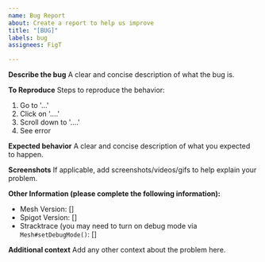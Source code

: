 ```yaml
---
name: Bug Report
about: Create a report to help us improve
title: "[BUG]"
labels: bug
assignees: FigT

---
```


**Describe the bug**
A clear and concise description of what the bug is.

**To Reproduce**
Steps to reproduce the behavior:
1. Go to '...'
2. Click on '....'
3. Scroll down to '....'
4. See error

**Expected behavior**
A clear and concise description of what you expected to happen.

**Screenshots**
If applicable, add screenshots/videos/gifs to help explain your problem.

**Other Information (please complete the following information):**
 - Mesh Version: []
 - Spigot Version: []
 - Stracktrace (you may need to turn on debug mode via `Mesh#setDebugMode()`: []


**Additional context**
Add any other context about the problem here.
